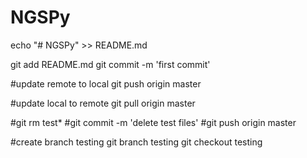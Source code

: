 # NGSPy

echo "# NGSPy" >> README.md

git add README.md
git commit -m 'first commit'

#update remote to local
git push origin master

#update local to remote
git pull origin master

#git rm test*
#git commit -m 'delete test files'
#git push origin master

#create branch testing
git branch testing
git checkout testing

